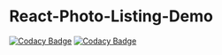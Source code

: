 # React-Photo-Listing-Demo
[![Codacy Badge](https://api.codacy.com/project/badge/Grade/45122ec22ce24b6f9c90d856fb6a0bff)](https://app.codacy.com/app/psywalker/React-Photo-Listing-Demo?utm_source=github.com&utm_medium=referral&utm_content=psywalker/React-Photo-Listing-Demo&utm_campaign=Badge_Grade_Settings)
[![Codacy Badge](https://api.codacy.com/project/badge/Grade/45122ec22ce24b6f9c90d856fb6a0bff)](https://app.codacy.com/app/psywalker/React-Photo-Listing-Demo?utm_source=github.com&utm_medium=referral&utm_content=psywalker/React-Photo-Listing-Demo&utm_campaign=Badge_Grade_Dashboard)
